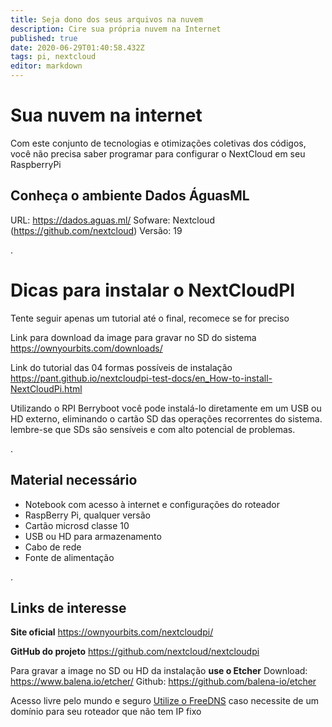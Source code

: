 ```yaml
---
title: Seja dono dos seus arquivos na nuvem
description: Cire sua própria nuvem na Internet
published: true
date: 2020-06-29T01:40:58.432Z
tags: pi, nextcloud
editor: markdown
---
```


# Sua nuvem na internet
Com este conjunto de tecnologias e otimizações coletivas dos códigos, você não precisa saber programar para configurar o NextCloud em seu RaspberryPi

## Conheça o ambiente Dados ÁguasML
URL: https://dados.aguas.ml/
Sofware: Nextcloud (https://github.com/nextcloud)
Versão: 19

.
# Dicas para instalar o NextCloudPI


Tente seguir apenas um tutorial até o final, recomece se for preciso

Link para download da image para gravar no SD do sistema
https://ownyourbits.com/downloads/

Link do tutorial das 04 formas possíveis de instalação
https://pant.github.io/nextcloudpi-test-docs/en_How-to-install-NextCloudPi.html

Utilizando o RPI Berryboot você pode instalá-lo diretamente em um USB ou HD externo, eliminando o cartão SD das operações recorrentes do sistema. lembre-se que SDs são sensíveis e com alto potencial de problemas.

.
## Material necessário
- Notebook com acesso à internet e configurações do roteador
- RaspBerry Pi, qualquer versão
- Cartão microsd classe 10
- USB ou HD para armazenamento
- Cabo de rede
- Fonte de alimentação

.
## Links de interesse

**Site oficial**
https://ownyourbits.com/nextcloudpi/

**GitHub do projeto**
https://github.com/nextcloud/nextcloudpi

Para gravar a image no SD ou HD da instalação **use o Etcher**
Download: https://www.balena.io/etcher/
Github: https://github.com/balena-io/etcher

Acesso livre pelo mundo e seguro
[Utilize o FreeDNS](/plataforma/free-dns) caso necessite de um domínio para seu roteador que não tem IP fixo